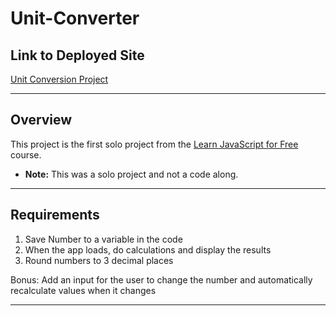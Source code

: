 # Unit-Converter

## Link to Deployed Site

[Unit Conversion Project](https://unitconversionproject.netlify.app/)

---

## Overview
This project is the first solo project from the [Learn JavaScript for Free](https://scrimba.com/learn/learnjavascript) course.

- **Note:** This was a solo project and not a code along.



---
## Requirements

1. Save Number to a variable in the code
2. When the app loads, do calculations and display the results
3. Round numbers to 3 decimal places

Bonus: Add an input for the user to change the number and automatically recalculate values when it changes

--- 
